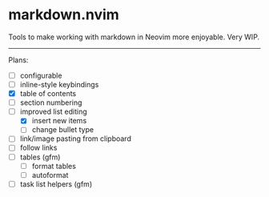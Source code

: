 # markdown.nvim <!-- omit in toc -->

Tools to make working with markdown in Neovim more enjoyable. Very WIP.

---

Plans:

- [ ] configurable
- [ ] inline-style keybindings
- [x] table of contents
- [ ] section numbering
- [ ] improved list editing
  - [x] insert new items
  - [ ] change bullet type
- [ ] link/image pasting from clipboard
- [ ] follow links
- [ ] tables (gfm)
  - [ ] format tables
  - [ ] autoformat
- [ ] task list helpers (gfm)
